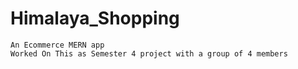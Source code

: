 # Himalaya_Shopping
    An Ecommerce MERN app
    Worked On This as Semester 4 project with a group of 4 members
